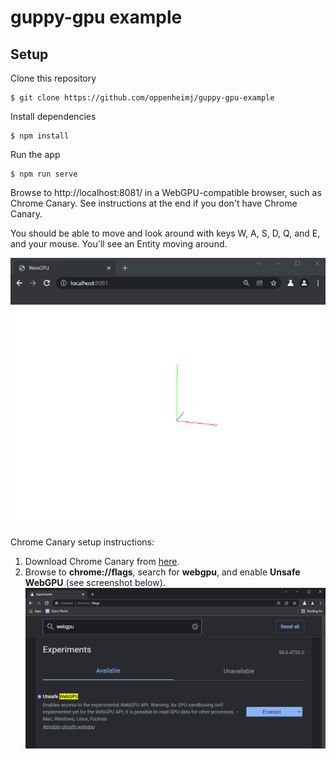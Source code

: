 # guppy-gpu example

## Setup

Clone this repository
```
$ git clone https://github.com/oppenheimj/guppy-gpu-example
```

Install dependencies
```
$ npm install
```

Run the app
```
$ npm run serve
```

Browse to http://localhost:8081/ in a WebGPU-compatible browser, such as Chrome Canary. See instructions at the end if you don't have Chrome Canary.

You should be able to move and look around with keys W, A, S, D, Q, and E, and your mouse. You'll see an Entity moving around.

![](doc/img/entity.gif)

Chrome Canary setup instructions:
1. Download Chrome Canary from [here](https://www.google.com/chrome/canary/).
2. Browse to **chrome://flags**, search for **webgpu**, and enable **Unsafe WebGPU** (see screenshot below).
![](doc/img/cc.png)